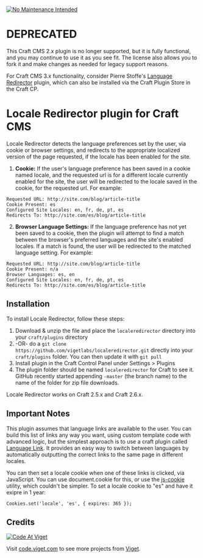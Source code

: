 [![No Maintenance Intended](http://unmaintained.tech/badge.svg)](http://unmaintained.tech/)

# DEPRECATED

This Craft CMS 2.x plugin is no longer supported, but it is fully functional, and you may continue to use it as you see fit. The license also allows you to fork it and make changes as needed for legacy support reasons.

For Craft CMS 3.x functionality, consider Pierre Stoffe's [Language Redirector](https://github.com/pierrestoffe/craft-language-redirector) plugin, which can also be installed via the Craft Plugin Store in the Craft CP.

# Locale Redirector plugin for Craft CMS

Locale Redirector detects the language preferences set by the user, via cookie or browser settings, and redirects to the appropriate localized version of the page requested, if the locale has been enabled for the site.

1. **Cookie:** If the user's language preference has been saved in a cookie named locale, and the requested url is for a different locale currently enabled for the site, the user will be redirected to the locale saved in the cookie, for the requested url. For example:

  ```
  Requested URL: http://site.com/blog/article-title
  Cookie Present: es
  Configured Site Locales: en, fr, de, pt, es
  Redirects To: http://site.com/es/blog/article-title
  ```

2. **Browser Language Settings:** If the language preference has not yet been saved to a cookie, then the plugin will attempt to find a match between the browser's preferred languages and the site's enabled locales. If a match is found, the user will be redirected to the matched language setting. For example:

  ```
  Requested URL: http://site.com/blog/article-title
  Cookie Present: n/a
  Browser Languages: es, en
  Configured Site Locales: en, fr, de, pt, es
  Redirects To: http://site.com/es/blog/article-title
  ```

## Installation

To install Locale Redirector, follow these steps:

1. Download & unzip the file and place the `localeredirector` directory into your `craft/plugins` directory
2.  -OR- do a `git clone https://github.com/vigetlabs/localeredirector.git` directly into your `craft/plugins` folder.  You can then update it with `git pull`
3. Install plugin in the Craft Control Panel under Settings > Plugins
4. The plugin folder should be named `localeredirector` for Craft to see it.  GitHub recently started appending `-master` (the branch name) to the name of the folder for zip file downloads.

Locale Redirector works on Craft 2.5.x and Craft 2.6.x.

## Important Notes

This plugin assumes that language links are available to the user. You can build this list of links any way you want, using custom template code with advanced logic, but the simplest approach is to use a craft plugin called [Language Link](https://github.com/lindseydiloreto/craft-languagelink). It provides an easy way to switch between languages by automatically outputting the correct links to the same page in different locales.

You can then set a locale cookie when one of these links is clicked, via JavaScript. You can use document.cookie for this, or use the [js-cookie](https://github.com/js-cookie/js-cookie) utility, which couldn't be simpler. To set a locale cookie to "es" and have it exipre in 1 year:

```
Cookies.set('locale', 'es', { expires: 365 });
```

## Credits

<a href="http://code.viget.com">
  <img src="http://code.viget.com/github-banner.png" alt="Code At Viget">
</a>

Visit [code.viget.com](https://code.viget.com) to see more projects from [Viget](https://viget.com).

